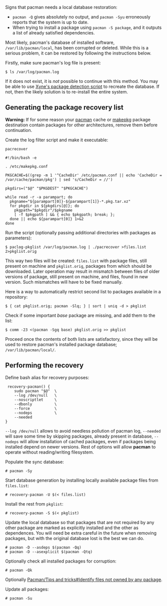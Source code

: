 Signs that pacman needs a local database restoration:

*   `pacman -Q` gives absolutely no output, and `pacman -Syu` erroneously reports that the system is up to date.
*   When trying to install a package using `pacman -S package`, and it outputs a list of already satisfied dependencies.

Most likely, pacman's database of installed software, `/var/lib/pacman/local`, has been corrupted or deleted. While this is a serious problem, it can be restored by following the instructions below.

Firstly, make sure pacman's log file is present:

```
$ ls /var/log/pacman.log

```

If it does not exist, it is *not* possible to continue with this method. You may be able to use [Xyne's package detection script](https://bbs.archlinux.org/viewtopic.php?pid=670876) to recreate the database. If not, then the likely solution is to re-install the entire system.

## Generating the package recovery list

**Warning:** If for some reason your [pacman](/index.php/Pacman "Pacman") cache or [makepkg](/index.php/Makepkg "Makepkg") package destination contain packages for other architectures, remove them before continuation.

Create the log filter script and make it executable:

 `pacrecover` 
```
#!/bin/bash -e

. /etc/makepkg.conf

PKGCACHE=$((grep -m 1 '^CacheDir' /etc/pacman.conf || echo 'CacheDir = /var/cache/pacman/pkg') | sed 's/CacheDir = //')

pkgdirs=("$@" "$PKGDEST" "$PKGCACHE")

while read -r -a parampart; do
  pkgname="${parampart[0]}-${parampart[1]}-*.pkg.tar.xz"
  for pkgdir in ${pkgdirs[@]}; do
    pkgpath="$pkgdir"/$pkgname
    [ -f $pkgpath ] && { echo $pkgpath; break; };
  done || echo ${parampart[0]} 1>&2
done

```

Run the script (optionally passing additional directories with packages as parameters):

```
$ paclog-pkglist /var/log/pacman.log | ./pacrecover >files.list 2>pkglist.orig

```

This way two files will be created: `files.list` with package files, still present on machine and `pkglist.orig`, packages from which should be downloaded. Later operation may result in mismatch between files of older versions of package, still present on machine, and files, found in new version. Such mismatches will have to be fixed manually.

Here is a way to automatically restrict second list to packages available in a repository:

```
$ { cat pkglist.orig; pacman -Slq; } | sort | uniq -d > pkglist

```

Check if some important *base* package are missing, and add them to the list:

```
$ comm -23 <(pacman -Sgq base) pkglist.orig >> pkglist

```

Proceed once the contents of both lists are satisfactory, since they will be used to restore pacman's installed package database; `/var/lib/pacman/local/`.

## Performing the recovery

Define bash alias for recovery purposes:

```
 recovery-pacman() {
    sudo pacman "$@"  \
    --log /dev/null   \
    --noscriptlet     \
    --dbonly          \
    --force           \
    --nodeps          \
    --needed
}

```

`--log /dev/null` allows to avoid needless pollution of pacman log, `--needed` will save some time by skipping packages, already present in database, `--nodeps` will allow installation of cached packages, even if packages being installed depend on newer versions. Rest of options will allow **pacman** to operate without reading/writing filesystem.

Populate the sync database:

```
# pacman -Sy

```

Start database generation by installing locally available package files from `files.list`:

```
# recovery-pacman -U $(< files.list)

```

Install the rest from `pkglist`:

```
# recovery-pacman -S $(< pkglist)

```

Update the local database so that packages that are not required by any other package are marked as explicitly installed and the other as dependences. You will need be extra careful in the future when removing packages, but with the original database lost is the best we can do.

```
# pacman -D --asdeps $(pacman -Qq)
# pacman -D --asexplicit $(pacman -Qtq)

```

Optionally check all installed packages for corruption:

```
# pacman -Qk

```

Optionally [Pacman/Tips and tricks#Identify files not owned by any package](/index.php/Pacman/Tips_and_tricks#Identify_files_not_owned_by_any_package "Pacman/Tips and tricks").

Update all packages:

```
# pacman -Su

```